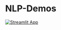 # NLP-Demos

[![Streamlit App](https://static.streamlit.io/badges/streamlit_badge_black_white.svg)](https://share.streamlit.io/piinghel/NLP-Demos/main.py/)